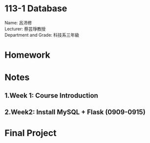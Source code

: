 # 113-1 Database
Name: 呂沛修  
Lecturer: 蔡芸琤教授  
Department and Grade: 科技系三年級 

# Homework

# Notes

## 1.Week 1: Course Introduction  

## 2.Week2: Install MySQL + Flask (0909-0915) 




# Final Project  

